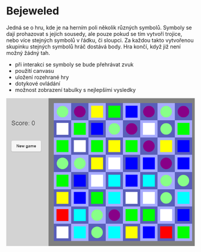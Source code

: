 # Bejeweled
Jedná se o hru, kde je na herním poli několik různých symbolů. Symboly se dají prohazovat s jejich sousedy, ale pouze pokud se tím vytvoří trojice, nebo více stejných symbolů v řádku, či sloupci. Za každou takto vytvořenou skupinku stejných symbolů hráč dostává body. Hra končí, když již není možný žádný tah.

- při interakci se symboly se bude přehrávat zvuk
- použití canvasu
- uložení rozehrané hry
- dotykové ovládání
- možnost zobrazení tabulky s nejlepšími vysledky

![alt text](https://raw.githubusercontent.com/koz0202/Bejeweled/branch/bej.png)
